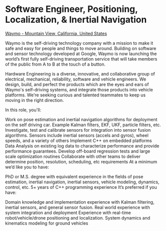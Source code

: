 # Software Engineer, Positioning, Localization, & Inertial Navigation
[Waymo - Mountain View, California, United States](https://waymo.com/joinus/1140586/?utm_campaign=google_jobs_apply&utm_source=google_jobs_apply&utm_medium=organic)


Waymo is the self-driving technology company with a mission to make it safe and easy for people and things to move around. Building on software and sensor technology developed at Google, Waymo is now launching the world’s first fully self-driving transportation service that will take members of the public from A to B at the touch of a button.

Hardware Engineering is a diverse, innovative, and collaborative group of electrical, mechanical, reliability, software and vehicle engineers. We design, build, and perfect the products which are the eyes and ears of Waymo's self-driving systems, and integrate those products into vehicle platforms. We're seeking curious and talented teammates to keep us moving in the right direction.

In this role, you'll:

Work on pose estimation and inertial navigation algorithms for deployment on the self driving car. Example Kalman filters, EKF, UKF, particle filters, etc.
Investigate, test and calibrate sensors for integration into sensor fusion algorithms. Sensors include inertial sensors (accels and gyros), wheel speeds, and a variety of others
Implement C++ on embedded platforms
Data Analysis on existing log data to characterize performance and provide performance guarantees. Develop off-board regression tests and large scale optimization routines
Collaborate with other teams to deliver determine position, resolution, scheduling, etc requirements
At a minimum we’d like you to have:

PhD or M.S. degree with equivalent experience in the fields of pose estimation, inertial navigation, inertial sensors, vehicle modeling, dynamics, control, etc.
5+ years of C++ programming experience
It’s preferred if you have:

Domain knowledge and implementation experience with Kalman filtering, inertial sensors, and general sensor fusion. Real world experience with system integration and deployment
Experience with real-time robot/vehicle/drone positioning and localization. System dynamics and kinematics modeling for ground vehicles 
